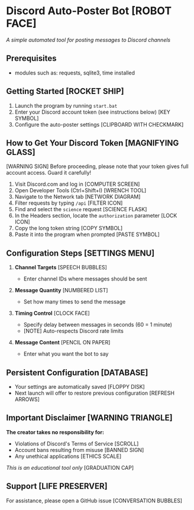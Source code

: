 # Discord Auto-Poster Bot [ROBOT FACE]  
*A simple automated tool for posting messages to Discord channels*

## Prerequisites
- modules such as: requests, sqlite3, time installed

## Getting Started [ROCKET SHIP]  

1. Launch the program by running `start.bat`  
2. Enter your Discord account token (see instructions below) [KEY SYMBOL]  
3. Configure the auto-poster settings [CLIPBOARD WITH CHECKMARK]  

## How to Get Your Discord Token [MAGNIFYING GLASS]  

[WARNING SIGN] Before proceeding, please note that your token gives full account access. Guard it carefully!  

1. Visit Discord.com and log in [COMPUTER SCREEN]  
2. Open Developer Tools (Ctrl+Shift+I) [WRENCH TOOL]  
3. Navigate to the Network tab [NETWORK DIAGRAM]  
4. Filter requests by typing `/api` [FILTER ICON]  
5. Find and select the `science` request [SCIENCE FLASK]  
6. In the Headers section, locate the `authorization` parameter [LOCK ICON]  
7. Copy the long token string [COPY SYMBOL]  
8. Paste it into the program when prompted [PASTE SYMBOL]  

## Configuration Steps [SETTINGS MENU]  

1. **Channel Targets** [SPEECH BUBBLES]  
   - Enter channel IDs where messages should be sent  

2. **Message Quantity** [NUMBERED LIST]  
   - Set how many times to send the message  

3. **Timing Control** [CLOCK FACE]  
   - Specify delay between messages in seconds (60 = 1 minute)  
   - [NOTE] Auto-respects Discord rate limits  

4. **Message Content** [PENCIL ON PAPER]  
   - Enter what you want the bot to say  

## Persistent Configuration [DATABASE]  

- Your settings are automatically saved [FLOPPY DISK]  
- Next launch will offer to restore previous configuration [REFRESH ARROWS]  

## Important Disclaimer [WARNING TRIANGLE]  

**The creator takes no responsibility for:**  
- Violations of Discord's Terms of Service [SCROLL]  
- Account bans resulting from misuse [BANNED SIGN]  
- Any unethical applications [ETHICS SCALE]  

*This is an educational tool only* [GRADUATION CAP]  

## Support [LIFE PRESERVER]  

For assistance, please open a GitHub issue [CONVERSATION BUBBLES]  


